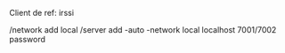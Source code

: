 Client de ref: irssi

/network add local
/server add -auto -network local localhost 7001/7002 password
